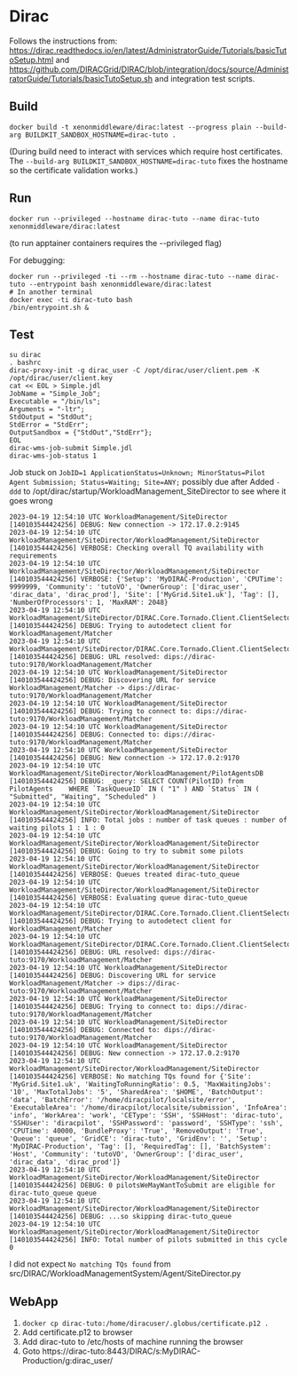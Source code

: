 # Dirac

Follows the instructions from:
https://dirac.readthedocs.io/en/latest/AdministratorGuide/Tutorials/basicTutoSetup.html
and
https://github.com/DIRACGrid/DIRAC/blob/integration/docs/source/AdministratorGuide/Tutorials/basicTutoSetup.sh
and integration test scripts.

## Build

```shell
docker build -t xenonmiddleware/dirac:latest --progress plain --build-arg BUILDKIT_SANDBOX_HOSTNAME=dirac-tuto .
```
(During build need to interact with services which require host certificates. The `--build-arg BUILDKIT_SANDBOX_HOSTNAME=dirac-tuto` fixes the hostname so the certificate validation works.)

## Run

```shell
docker run --privileged --hostname dirac-tuto --name dirac-tuto xenonmiddleware/dirac:latest
```
(to run apptainer containers requires the --privileged flag)

For debugging:

```shell
docker run --privileged -ti --rm --hostname dirac-tuto --name dirac-tuto --entrypoint bash xenonmiddleware/dirac:latest
# In another terminal
docker exec -ti dirac-tuto bash
/bin/entrypoint.sh &
```

## Test

```shell
su dirac
. bashrc
dirac-proxy-init -g dirac_user -C /opt/dirac/user/client.pem -K /opt/dirac/user/client.key
cat << EOL > Simple.jdl
JobName = "Simple_Job";
Executable = "/bin/ls";
Arguments = "-ltr";
StdOutput = "StdOut";
StdError = "StdErr";
OutputSandbox = {"StdOut","StdErr"};
EOL
dirac-wms-job-submit Simple.jdl
dirac-wms-job-status 1
```

Job stuck on `JobID=1 ApplicationStatus=Unknown; MinorStatus=Pilot Agent Submission; Status=Waiting; Site=ANY;` possibly due after
Added `-ddd` to /opt/dirac/startup/WorkloadManagement_SiteDirector to see where it goes wrong

```
2023-04-19 12:54:10 UTC WorkloadManagement/SiteDirector [140103544424256] DEBUG: New connection -> 172.17.0.2:9145
2023-04-19 12:54:10 UTC WorkloadManagement/SiteDirector/WorkloadManagement/SiteDirector [140103544424256] VERBOSE: Checking overall TQ availability with requirements
2023-04-19 12:54:10 UTC WorkloadManagement/SiteDirector/WorkloadManagement/SiteDirector [140103544424256] VERBOSE: {'Setup': 'MyDIRAC-Production', 'CPUTime': 9999999, 'Community': 'tutoVO', 'OwnerGroup': ['dirac_user', 'dirac_data', 'dirac_prod'], 'Site': ['MyGrid.Site1.uk'], 'Tag': [], 'NumberOfProcessors': 1, 'MaxRAM': 2048}
2023-04-19 12:54:10 UTC WorkloadManagement/SiteDirector/DIRAC.Core.Tornado.Client.ClientSelector [140103544424256] DEBUG: Trying to autodetect client for WorkloadManagement/Matcher
2023-04-19 12:54:10 UTC WorkloadManagement/SiteDirector/DIRAC.Core.Tornado.Client.ClientSelector [140103544424256] DEBUG: URL resolved: dips://dirac-tuto:9170/WorkloadManagement/Matcher
2023-04-19 12:54:10 UTC WorkloadManagement/SiteDirector [140103544424256] DEBUG: Discovering URL for service WorkloadManagement/Matcher -> dips://dirac-tuto:9170/WorkloadManagement/Matcher
2023-04-19 12:54:10 UTC WorkloadManagement/SiteDirector [140103544424256] DEBUG: Trying to connect to: dips://dirac-tuto:9170/WorkloadManagement/Matcher
2023-04-19 12:54:10 UTC WorkloadManagement/SiteDirector [140103544424256] DEBUG: Connected to: dips://dirac-tuto:9170/WorkloadManagement/Matcher
2023-04-19 12:54:10 UTC WorkloadManagement/SiteDirector [140103544424256] DEBUG: New connection -> 172.17.0.2:9170
2023-04-19 12:54:10 UTC WorkloadManagement/SiteDirector/WorkloadManagement/PilotAgentsDB [140103544424256] DEBUG: _query: SELECT COUNT(PilotID) from PilotAgents    WHERE `TaskQueueID` IN ( "1" ) AND `Status` IN ( "Submitted", "Waiting", "Scheduled" ) 
2023-04-19 12:54:10 UTC WorkloadManagement/SiteDirector/WorkloadManagement/SiteDirector [140103544424256] INFO: Total jobs : number of task queues : number of waiting pilots 1 : 1 : 0
2023-04-19 12:54:10 UTC WorkloadManagement/SiteDirector/WorkloadManagement/SiteDirector [140103544424256] DEBUG: Going to try to submit some pilots
2023-04-19 12:54:10 UTC WorkloadManagement/SiteDirector/WorkloadManagement/SiteDirector [140103544424256] VERBOSE: Queues treated dirac-tuto_queue
2023-04-19 12:54:10 UTC WorkloadManagement/SiteDirector/WorkloadManagement/SiteDirector [140103544424256] VERBOSE: Evaluating queue dirac-tuto_queue
2023-04-19 12:54:10 UTC WorkloadManagement/SiteDirector/DIRAC.Core.Tornado.Client.ClientSelector [140103544424256] DEBUG: Trying to autodetect client for WorkloadManagement/Matcher
2023-04-19 12:54:10 UTC WorkloadManagement/SiteDirector/DIRAC.Core.Tornado.Client.ClientSelector [140103544424256] DEBUG: URL resolved: dips://dirac-tuto:9170/WorkloadManagement/Matcher
2023-04-19 12:54:10 UTC WorkloadManagement/SiteDirector [140103544424256] DEBUG: Discovering URL for service WorkloadManagement/Matcher -> dips://dirac-tuto:9170/WorkloadManagement/Matcher
2023-04-19 12:54:10 UTC WorkloadManagement/SiteDirector [140103544424256] DEBUG: Trying to connect to: dips://dirac-tuto:9170/WorkloadManagement/Matcher
2023-04-19 12:54:10 UTC WorkloadManagement/SiteDirector [140103544424256] DEBUG: Connected to: dips://dirac-tuto:9170/WorkloadManagement/Matcher
2023-04-19 12:54:10 UTC WorkloadManagement/SiteDirector [140103544424256] DEBUG: New connection -> 172.17.0.2:9170
2023-04-19 12:54:10 UTC WorkloadManagement/SiteDirector/WorkloadManagement/SiteDirector [140103544424256] VERBOSE: No matching TQs found for {'Site': 'MyGrid.Site1.uk', 'WaitingToRunningRatio': 0.5, 'MaxWaitingJobs': '10', 'MaxTotalJobs': '5', 'SharedArea': '$HOME', 'BatchOutput': 'data', 'BatchError': '/home/diracpilot/localsite/error', 'ExecutableArea': '/home/diracpilot/localsite/submission', 'InfoArea': 'info', 'WorkArea': 'work', 'CEType': 'SSH', 'SSHHost': 'dirac-tuto', 'SSHUser': 'diracpilot', 'SSHPassword': 'password', 'SSHType': 'ssh', 'CPUTime': 40000, 'BundleProxy': 'True', 'RemoveOutput': 'True', 'Queue': 'queue', 'GridCE': 'dirac-tuto', 'GridEnv': '', 'Setup': 'MyDIRAC-Production', 'Tag': [], 'RequiredTag': [], 'BatchSystem': 'Host', 'Community': 'tutoVO', 'OwnerGroup': ['dirac_user', 'dirac_data', 'dirac_prod']}
2023-04-19 12:54:10 UTC WorkloadManagement/SiteDirector/WorkloadManagement/SiteDirector [140103544424256] DEBUG: 0 pilotsWeMayWantToSubmit are eligible for dirac-tuto_queue queue
2023-04-19 12:54:10 UTC WorkloadManagement/SiteDirector/WorkloadManagement/SiteDirector [140103544424256] DEBUG: ...so skipping dirac-tuto_queue
2023-04-19 12:54:10 UTC WorkloadManagement/SiteDirector/WorkloadManagement/SiteDirector [140103544424256] INFO: Total number of pilots submitted in this cycle 0
```

I did not expect `No matching TQs found` from src/DIRAC/WorkloadManagementSystem/Agent/SiteDirector.py

## WebApp

1. `docker cp dirac-tuto:/home/diracuser/.globus/certificate.p12 .`
2. Add certificate.p12 to browser
3. Add dirac-tuto to /etc/hosts of machine running the browser
4. Goto https://dirac-tuto:8443/DIRAC/s:MyDIRAC-Production/g:dirac_user/
